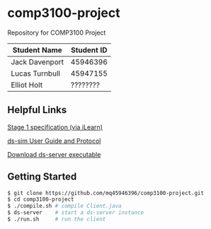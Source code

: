 # comp3100-project
Repository for COMP3100 Project

|Student Name|Student ID|
|------------|----------|
|Jack Davenport|45946396|
|Lucas Turnbull|45947155|
|Elliot Holt|????????|

## Helpful Links
[Stage 1 specification (via iLearn)](https://content.ilearn.mq.edu.au/f0/a6/f0a66a9723ea381960d08693438495012fe8256f?response-content-disposition=inline%3Bfilename%3D%22stage1_vanillaClientSimulator.pdf)

[ds-sim User Guide and Protocol](https://github.com/distsys-MQ/ds-sim/blob/master/docs/ds-sim_user-guide.pdf)

[Download ds-server executable](https://github.com/distsys-MQ/ds-sim/blob/master/src/pre-compiled/ds-server)

## Getting Started

```sh
$ git clone https://github.com/mq45946396/comp3100-project.git
$ cd comp3100-project
$ ./compile.sh # compile Client.java
$ ds-server    # start a ds-server instance
$ ./run.sh     # run the client
```
